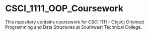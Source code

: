 # CSCI_1111_OOP_Coursework
This repository contains coursework for CSCI 1111 - Object Oriented Programming and Data Structures at Southwest Technical College.
